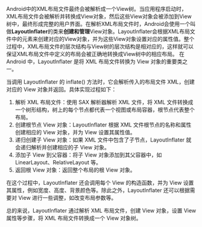 Android中的XML布局文件最终会被解析成一个View树。当应用程序启动时，XML布局文件会被解析并转换成View对象，然后这些View对象会被添加到View树中，最终形成完整的用户界面。在解析XML布局文件时，Android会使用一个叫做**LayoutInflater**的类来**创建和管理**View对象。LayoutInflater会根据XML布局文件中的元素来创建对应的View对象，并为这些View对象设置对应的属性值。整个过程中，XML布局文件的层次结构与View树的层次结构是相对应的，这样就可以保证XML布局文件中定义的布局会被正确地转换成View树中的相应布局。
在 Android 中，LayoutInflater 是将 XML 布局文件转换为 View 对象的重要类之一。

当调用 LayoutInflater 的 inflate() 方法时，它会解析传入的布局文件 XML，创建对应的 View 对象并返回。具体实现过程如下：

1.  解析 XML 布局文件：使用 SAX 解析器解析 XML 文件，将 XML 文件转换成一个树形结构，树上的每个节点都代表一个视图或布局容器，根节点代表整个布局。 
2.  创建根节点 View 对象：LayoutInflater 根据 XML 文件根节点的名称和属性创建相应的 View 对象，并为 View 设置其属性值。 
3.  递归创建子 View 对象：如果 XML 文件中包含了子节点，LayoutInflater 就会递归解析并创建相应的子 View 对象。 
4.  添加子 View 到父容器：将子 View 对象添加到其父容器中，如 LinearLayout、RelativeLayout 等。 
5.  返回根 View 对象：返回整个布局的根 View 对象。 

在这个过程中，LayoutInflater 还会调用每个 View 的构造函数，并为 View 设置其属性，例如宽度、高度、背景颜色等。除此之外，LayoutInflater 还可以根据需要对 View 进行一些调整，如改变布局参数等。

总的来说，LayoutInflater 通过解析 XML 布局文件，创建 View 对象，设置 View 属性等步骤，将 XML 布局文件转换成一个 View 对象树。
